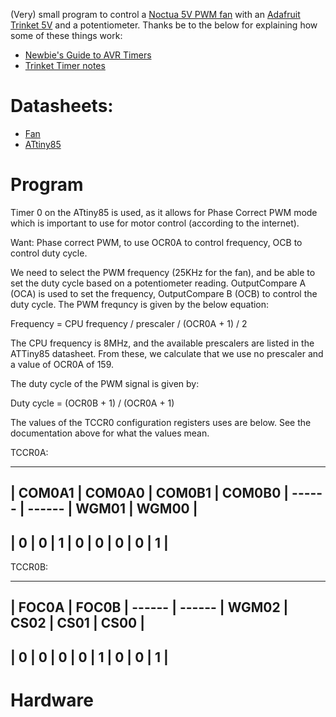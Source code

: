 (Very) small program to control a [Noctua 5V PWM fan](https://noctua.at/en/products/fan?connector=12&voltage=5) with an [Adafruit Trinket 5V](https://learn.adafruit.com/introducing-trinket) and a potentiometer. Thanks be to the below for explaining how some of these things work:

+ [Newbie's Guide to AVR Timers](https://www.avrfreaks.net/forum/tut-c-newbies-guide-avr-timers?name=PNphpBB2&file=viewtopic&t=50106)
+ [Trinket Timer notes](https://www.avrfreaks.net/forum/tut-c-newbies-guide-avr-timers?name=PNphpBB2&file=viewtopic&t=50106)

# Datasheets:

 + [Fan](https://noctua.at/pub/media/wysiwyg/Noctua_PWM_specifications_white_paper.pdf)
 + [ATtiny85](https://ww1.microchip.com/downloads/en/DeviceDoc/Atmel-2586-AVR-8-bit-Microcontroller-ATtiny25-ATtiny45-ATtiny85_Datasheet.pdf)

# Program

Timer 0 on the ATtiny85 is used, as it allows for Phase Correct PWM mode which is important to use for motor control (according to the internet).

Want: Phase correct PWM, to use OCR0A to control frequency, OCB to control duty cycle.

We need to select the PWM frequency (25KHz for the fan), and be able to set the duty cycle based on a potentiometer reading. OutputCompare A (OCA) is used to set the frequency, OutputCompare B (OCB) to control the duty cycle. The PWM frequncy is given by the below equation:

Frequency = CPU frequency / prescaler / (OCR0A + 1) / 2

The CPU frequency is 8MHz, and the available prescalers are listed in the ATTiny85 datasheet. From these, we calculate that we use no prescaler and a value of OCR0A of 159.

The duty cycle of the PWM signal is given by:

Duty cycle = (OCR0B + 1) / (OCR0A + 1)

The values of the TCCR0 configuration registers uses are below. See the documentation above for what the values mean.

TCCR0A:

------------------------------------------------------------------------
| COM0A1 | COM0A0 | COM0B1 | COM0B0 | ------ | ------ | WGM01  | WGM00 |
------------------------------------------------------------------------
| 0      | 0      | 1      | 0      | 0      | 0      | 0      | 1     |
------------------------------------------------------------------------

TCCR0B:

------------------------------------------------------------------------
| FOC0A  | FOC0B  | ------ | ------ | WGM02  | CS02   | CS01   | CS00  |
------------------------------------------------------------------------
| 0      | 0      | 0      | 0      | 1      | 0      | 0      | 1     |
------------------------------------------------------------------------

# Hardware
